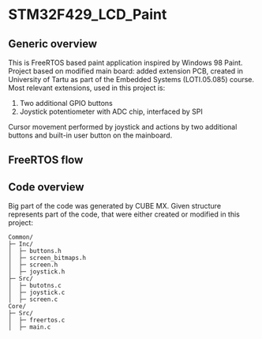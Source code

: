 # STM32F429_LCD_Paint

## Generic overview

This is FreeRTOS based paint application inspired by Windows 98 Paint. <br/>
Project based on modified main board: added extension PCB, created in University of Tartu as part of the Embedded Systems (LOTI.05.085) course. <br/>
Most relevant extensions, used in this project is:

1. Two additional GPIO buttons
2. Joystick potentiometer with ADC chip, interfaced by SPI

Cursor movement performed by joystick and actions by two additional buttons and built-in user button on the mainboard.

## FreeRTOS flow

## Code overview

Big part of the code was generated by CUBE MX. Given structure represents part of the code, that were either created or modified in this project:

```
Common/
├─ Inc/
│  ├─ buttons.h
│  ├─ screen_bitmaps.h
│  ├─ screen.h
│  ├─ joystick.h
├─ Src/
│  ├─ butotns.c
│  ├─ joystick.c
│  ├─ screen.c
Core/
├─ Src/
│  ├─ freertos.c
│  ├─ main.c
```
